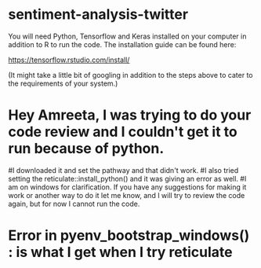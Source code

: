 # sentiment-analysis-twitter
You will need Python, Tensorflow and Keras installed on your computer in addition to R to run the code. The installation guide can be found here:

https://tensorflow.rstudio.com/install/

(It might take a little bit of googling in addition to the steps above to cater to the requirements of your system.)
# Hey Amreeta, I was trying to do your code review and I couldn't get it to run because of python. 
#I downloaded it and set the pathway and that didn't work. 
#I also tried setting the reticulate::install_python() and it was giving an error as well. 
#I am on windows for clarification. If you have any suggestions for making it work or another way to do it let me know, and I will try to review the code again, but for now I cannot run the code. 
# Error in pyenv_bootstrap_windows() : is what I get when I try reticulate 